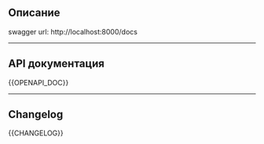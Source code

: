 ## Описание

swagger url: http://localhost:8000/docs

---

## API документация

{{OPENAPI_DOC}}

---

## Changelog

{{CHANGELOG}}
